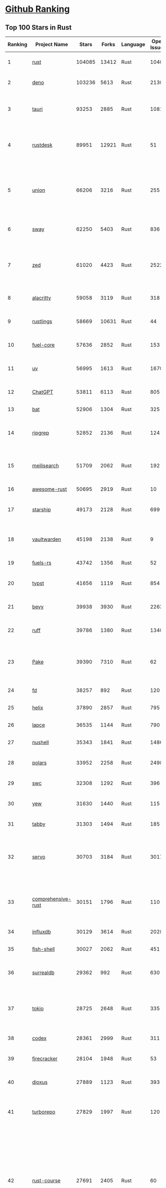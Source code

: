 [Github Ranking](../README.md)
==========

## Top 100 Stars in Rust

| Ranking | Project Name | Stars | Forks | Language | Open Issues | Description | Last Commit |
| ------- | ------------ | ----- | ----- | -------- | ----------- | ----------- | ----------- |
| 1 | [rust](https://github.com/rust-lang/rust) | 104085 | 13412 | Rust | 10406 | Empowering everyone to build reliable and efficient software. | 2025-06-06T18:22:12Z |
| 2 | [deno](https://github.com/denoland/deno) | 103236 | 5613 | Rust | 2130 | A modern runtime for JavaScript and TypeScript. | 2025-06-06T16:58:10Z |
| 3 | [tauri](https://github.com/tauri-apps/tauri) | 93253 | 2885 | Rust | 1081 | Build smaller, faster, and more secure desktop and mobile applications with a web frontend. | 2025-06-04T12:56:55Z |
| 4 | [rustdesk](https://github.com/rustdesk/rustdesk) | 89951 | 12921 | Rust | 51 | An open-source remote desktop application designed for self-hosting, as an alternative to TeamViewer. | 2025-06-06T06:52:01Z |
| 5 | [union](https://github.com/unionlabs/union) | 66206 | 3216 | Rust | 255 | The trust-minimized, zero-knowledge bridging protocol, designed for censorship resistance, extremely high security, and usage in decentralized finance. | 2025-06-06T16:49:35Z |
| 6 | [sway](https://github.com/FuelLabs/sway) | 62250 | 5403 | Rust | 836 | 🌴 Empowering everyone to build reliable and efficient smart contracts. | 2025-06-06T12:19:20Z |
| 7 | [zed](https://github.com/zed-industries/zed) | 61020 | 4423 | Rust | 2522 | Code at the speed of thought – Zed is a high-performance, multiplayer code editor from the creators of Atom and Tree-sitter. | 2025-06-06T18:50:51Z |
| 8 | [alacritty](https://github.com/alacritty/alacritty) | 59058 | 3119 | Rust | 318 | A cross-platform, OpenGL terminal emulator. | 2025-05-31T01:29:24Z |
| 9 | [rustlings](https://github.com/rust-lang/rustlings) | 58669 | 10631 | Rust | 44 | :crab: Small exercises to get you used to reading and writing Rust code! | 2025-06-03T08:32:01Z |
| 10 | [fuel-core](https://github.com/FuelLabs/fuel-core) | 57636 | 2852 | Rust | 153 | Rust full node implementation of the Fuel v2 protocol. | 2025-06-06T07:21:55Z |
| 11 | [uv](https://github.com/astral-sh/uv) | 56995 | 1613 | Rust | 1670 | An extremely fast Python package and project manager, written in Rust. | 2025-06-06T18:54:06Z |
| 12 | [ChatGPT](https://github.com/lencx/ChatGPT) | 53811 | 6113 | Rust | 805 | 🔮 ChatGPT Desktop Application (Mac, Windows and Linux) | 2024-08-29T17:58:11Z |
| 13 | [bat](https://github.com/sharkdp/bat) | 52906 | 1304 | Rust | 325 | A cat(1) clone with wings. | 2025-06-02T16:50:38Z |
| 14 | [ripgrep](https://github.com/BurntSushi/ripgrep) | 52852 | 2136 | Rust | 124 | ripgrep recursively searches directories for a regex pattern while respecting your gitignore | 2025-05-30T12:30:52Z |
| 15 | [meilisearch](https://github.com/meilisearch/meilisearch) | 51709 | 2062 | Rust | 192 | A lightning-fast search engine API bringing AI-powered hybrid search to your sites and applications. | 2025-06-06T10:33:06Z |
| 16 | [awesome-rust](https://github.com/rust-unofficial/awesome-rust) | 50695 | 2919 | Rust | 10 | A curated list of Rust code and resources. | 2025-06-01T17:41:02Z |
| 17 | [starship](https://github.com/starship/starship) | 49173 | 2128 | Rust | 699 | ☄🌌️  The minimal, blazing-fast, and infinitely customizable prompt for any shell! | 2025-06-05T05:19:43Z |
| 18 | [vaultwarden](https://github.com/dani-garcia/vaultwarden) | 45198 | 2138 | Rust | 9 | Unofficial Bitwarden compatible server written in Rust, formerly known as bitwarden_rs | 2025-06-02T19:47:12Z |
| 19 | [fuels-rs](https://github.com/FuelLabs/fuels-rs) | 43742 | 1356 | Rust | 52 | Fuel Network Rust SDK | 2025-06-05T23:16:39Z |
| 20 | [typst](https://github.com/typst/typst) | 41656 | 1119 | Rust | 854 | A new markup-based typesetting system that is powerful and easy to learn. | 2025-06-04T13:35:18Z |
| 21 | [bevy](https://github.com/bevyengine/bevy) | 39938 | 3930 | Rust | 2263 | A refreshingly simple data-driven game engine built in Rust | 2025-06-06T00:24:01Z |
| 22 | [ruff](https://github.com/astral-sh/ruff) | 39786 | 1380 | Rust | 1340 | An extremely fast Python linter and code formatter, written in Rust. | 2025-06-06T18:27:36Z |
| 23 | [Pake](https://github.com/tw93/Pake) | 39390 | 7310 | Rust | 62 | 🤱🏻 Turn any webpage into a desktop app with Rust.  🤱🏻 利用 Rust 轻松构建轻量级多端桌面应用 | 2025-03-25T12:35:16Z |
| 24 | [fd](https://github.com/sharkdp/fd) | 38257 | 892 | Rust | 120 | A simple, fast and user-friendly alternative to 'find' | 2025-06-02T06:34:50Z |
| 25 | [helix](https://github.com/helix-editor/helix) | 37890 | 2857 | Rust | 795 | A post-modern modal text editor. | 2025-06-06T16:23:51Z |
| 26 | [lapce](https://github.com/lapce/lapce) | 36535 | 1144 | Rust | 790 | Lightning-fast and Powerful Code Editor written in Rust | 2025-06-05T00:49:39Z |
| 27 | [nushell](https://github.com/nushell/nushell) | 35343 | 1841 | Rust | 1486 | A new type of shell | 2025-06-05T20:59:34Z |
| 28 | [polars](https://github.com/pola-rs/polars) | 33952 | 2258 | Rust | 2498 | Dataframes powered by a multithreaded, vectorized query engine, written in Rust | 2025-06-06T14:05:19Z |
| 29 | [swc](https://github.com/swc-project/swc) | 32308 | 1292 | Rust | 396 | Rust-based platform for the Web | 2025-06-06T18:40:59Z |
| 30 | [yew](https://github.com/yewstack/yew) | 31630 | 1440 | Rust | 115 | Rust / Wasm framework for creating reliable and efficient web applications | 2025-06-01T03:26:00Z |
| 31 | [tabby](https://github.com/TabbyML/tabby) | 31303 | 1494 | Rust | 185 | Self-hosted AI coding assistant | 2025-06-05T20:03:20Z |
| 32 | [servo](https://github.com/servo/servo) | 30703 | 3184 | Rust | 3017 | Servo aims to empower developers with a lightweight, high-performance alternative for embedding web technologies in applications. | 2025-06-06T18:58:26Z |
| 33 | [comprehensive-rust](https://github.com/google/comprehensive-rust) | 30151 | 1796 | Rust | 110 | This is the Rust course used by the Android team at Google. It provides you the material to quickly teach Rust. | 2025-06-03T15:58:44Z |
| 34 | [influxdb](https://github.com/influxdata/influxdb) | 30129 | 3614 | Rust | 2028 | Scalable datastore for metrics, events, and real-time analytics | 2025-06-06T00:29:48Z |
| 35 | [fish-shell](https://github.com/fish-shell/fish-shell) | 30027 | 2062 | Rust | 451 | The user-friendly command line shell. | 2025-06-06T11:38:19Z |
| 36 | [surrealdb](https://github.com/surrealdb/surrealdb) | 29362 | 992 | Rust | 630 | A scalable, distributed, collaborative, document-graph database, for the realtime web | 2025-06-06T18:33:50Z |
| 37 | [tokio](https://github.com/tokio-rs/tokio) | 28725 | 2648 | Rust | 335 | A runtime for writing reliable asynchronous applications with Rust. Provides I/O, networking, scheduling, timers, ... | 2025-06-04T10:36:21Z |
| 38 | [codex](https://github.com/openai/codex) | 28361 | 2999 | Rust | 311 | Lightweight coding agent that runs in your terminal | 2025-06-06T16:05:12Z |
| 39 | [firecracker](https://github.com/firecracker-microvm/firecracker) | 28104 | 1948 | Rust | 53 | Secure and fast microVMs for serverless computing. | 2025-06-05T13:49:28Z |
| 40 | [dioxus](https://github.com/DioxusLabs/dioxus) | 27889 | 1123 | Rust | 393 | Fullstack app framework for web, desktop, mobile, and more. | 2025-06-04T13:43:58Z |
| 41 | [turborepo](https://github.com/vercel/turborepo) | 27829 | 1997 | Rust | 120 | Build system optimized for JavaScript and TypeScript, written in Rust | 2025-06-02T19:25:56Z |
| 42 | [rust-course](https://github.com/sunface/rust-course) | 27691 | 2405 | Rust | 60 | “连续八年成为全世界最受喜爱的语言，无 GC 也无需手动内存管理、极高的性能和安全性、过程/OO/函数式编程、优秀的包管理、JS 未来基石" — 工作之余的第二语言来试试 Rust 吧。本书拥有全面且深入的讲解、生动贴切的示例、德芙般丝滑的内容，这可能是目前最用心的 Rust 中文学习教程 / Book  | 2025-05-27T03:47:44Z |
| 43 | [linera-protocol](https://github.com/linera-io/linera-protocol) | 27321 | 1776 | Rust | 456 | Main repository for the Linera protocol | 2025-06-06T18:28:37Z |
| 44 | [zoxide](https://github.com/ajeetdsouza/zoxide) | 26950 | 638 | Rust | 100 | A smarter cd command. Supports all major shells. | 2025-05-30T23:23:54Z |
| 45 | [iced](https://github.com/iced-rs/iced) | 26735 | 1314 | Rust | 312 | A cross-platform GUI library for Rust, inspired by Elm | 2025-06-05T13:40:31Z |
| 46 | [delta](https://github.com/dandavison/delta) | 26376 | 418 | Rust | 266 | A syntax-highlighting pager for git, diff, grep, and blame output | 2025-05-02T15:41:04Z |
| 47 | [just](https://github.com/casey/just) | 25777 | 549 | Rust | 297 | 🤖 Just a command runner | 2025-04-21T11:28:19Z |
| 48 | [yazi](https://github.com/sxyazi/yazi) | 25588 | 548 | Rust | 37 | 💥 Blazing fast terminal file manager written in Rust, based on async I/O. | 2025-06-05T15:18:49Z |
| 49 | [hyperfine](https://github.com/sharkdp/hyperfine) | 25263 | 401 | Rust | 40 | A command-line benchmarking tool | 2025-05-01T02:03:20Z |
| 50 | [Rocket](https://github.com/rwf2/Rocket) | 25178 | 1597 | Rust | 49 | A web framework for Rust. | 2025-05-04T10:05:41Z |
| 51 | [egui](https://github.com/emilk/egui) | 25045 | 1753 | Rust | 785 | egui: an easy-to-use immediate mode GUI in Rust that runs on both web and native | 2025-06-04T08:10:49Z |
| 52 | [zellij](https://github.com/zellij-org/zellij) | 24470 | 748 | Rust | 1130 | A terminal workspace with batteries included | 2025-06-06T18:36:09Z |
| 53 | [pingora](https://github.com/cloudflare/pingora) | 24322 | 1399 | Rust | 135 | A library for building fast, reliable and evolvable network services. | 2025-05-30T19:11:10Z |
| 54 | [sniffnet](https://github.com/GyulyVGC/sniffnet) | 24300 | 754 | Rust | 33 | Comfortably monitor your Internet traffic 🕵️‍♂️ | 2025-06-06T16:42:47Z |
| 55 | [atuin](https://github.com/atuinsh/atuin) | 24175 | 657 | Rust | 326 | ✨ Magical shell history | 2025-06-05T12:28:41Z |
| 56 | [Rust](https://github.com/TheAlgorithms/Rust) | 24070 | 2393 | Rust | 2 |  All Algorithms implemented in Rust  | 2025-06-05T09:25:27Z |
| 57 | [qdrant](https://github.com/qdrant/qdrant) | 23999 | 1648 | Rust | 330 | Qdrant - High-performance, massive-scale Vector Database and Vector Search Engine for the next generation of AI. Also available in the cloud https://cloud.qdrant.io/ | 2025-06-06T15:51:14Z |
| 58 | [exa](https://github.com/ogham/exa) | 23966 | 662 | Rust | 199 | A modern replacement for ‘ls’. | 2024-09-24T15:18:09Z |
| 59 | [czkawka](https://github.com/qarmin/czkawka) | 23877 | 746 | Rust | 463 | Multi functional app to find duplicates, empty folders, similar images etc. | 2025-05-10T10:51:17Z |
| 60 | [tools](https://github.com/rome/tools) | 23631 | 658 | Rust | 86 | Unified developer tools for JavaScript, TypeScript, and the web | 2023-09-04T08:42:49Z |
| 61 | [actix-web](https://github.com/actix/actix-web) | 23025 | 1743 | Rust | 184 | Actix Web is a powerful, pragmatic, and extremely fast web framework for Rust. | 2025-06-02T09:52:40Z |
| 62 | [difftastic](https://github.com/Wilfred/difftastic) | 22348 | 379 | Rust | 206 | a structural diff that understands syntax 🟥🟩 | 2025-06-01T22:48:19Z |
| 63 | [axum](https://github.com/tokio-rs/axum) | 21829 | 1184 | Rust | 49 | Ergonomic and modular web framework built with Tokio, Tower, and Hyper | 2025-06-03T21:16:37Z |
| 64 | [anki](https://github.com/ankitects/anki) | 21813 | 2355 | Rust | 203 | Anki's shared backend and web components, and the Qt frontend | 2025-06-06T07:43:27Z |
| 65 | [fnm](https://github.com/Schniz/fnm) | 21078 | 551 | Rust | 276 | 🚀 Fast and simple Node.js version manager, built in Rust | 2025-05-30T18:11:35Z |
| 66 | [tree-sitter](https://github.com/tree-sitter/tree-sitter) | 20878 | 1855 | Rust | 164 | An incremental parsing system for programming tools | 2025-06-06T14:39:46Z |
| 67 | [sonic](https://github.com/valeriansaliou/sonic) | 20770 | 600 | Rust | 64 | 🦔 Fast, lightweight & schema-less search backend. An alternative to Elasticsearch that runs on a few MBs of RAM. | 2025-01-06T21:19:17Z |
| 68 | [coreutils](https://github.com/uutils/coreutils) | 20703 | 1489 | Rust | 356 | Cross-platform Rust rewrite of the GNU coreutils | 2025-06-06T15:20:15Z |
| 69 | [wezterm](https://github.com/wezterm/wezterm) | 20606 | 928 | Rust | 1188 | A GPU-accelerated cross-platform terminal emulator and multiplexer written by @wez and implemented in Rust | 2025-06-04T13:02:20Z |
| 70 | [chroma](https://github.com/chroma-core/chroma) | 20286 | 1637 | Rust | 304 | the AI-native open-source embedding database | 2025-06-06T18:57:43Z |
| 71 | [hyperswitch](https://github.com/juspay/hyperswitch) | 20218 | 3246 | Rust | 640 | An open source payments switch written in Rust to make payments fast, reliable and affordable | 2025-06-06T17:31:47Z |
| 72 | [RustPython](https://github.com/RustPython/RustPython) | 20126 | 1314 | Rust | 319 | A Python Interpreter written in Rust | 2025-06-06T14:17:34Z |
| 73 | [xi-editor](https://github.com/xi-editor/xi-editor) | 19816 | 702 | Rust | 135 | A modern editor with a backend written in Rust. | 2024-03-19T00:11:37Z |
| 74 | [wasmer](https://github.com/wasmerio/wasmer) | 19781 | 886 | Rust | 239 | 🚀 Fast, secure, lightweight containers based on WebAssembly | 2025-06-06T13:04:33Z |
| 75 | [mdBook](https://github.com/rust-lang/mdBook) | 19770 | 1735 | Rust | 525 | Create book from markdown files. Like Gitbook but implemented in Rust | 2025-06-02T15:20:33Z |
| 76 | [gitui](https://github.com/gitui-org/gitui) | 19691 | 616 | Rust | 186 | Blazing 💥 fast terminal-ui for git written in rust 🦀 | 2025-05-30T02:50:29Z |
| 77 | [vector](https://github.com/vectordotdev/vector) | 19664 | 1755 | Rust | 1935 | A high-performance observability data pipeline. | 2025-06-05T23:54:01Z |
| 78 | [gleam](https://github.com/gleam-lang/gleam) | 19372 | 822 | Rust | 158 | ⭐️ A friendly language for building type-safe, scalable systems! | 2025-06-06T11:41:03Z |
| 79 | [slint](https://github.com/slint-ui/slint) | 19317 | 677 | Rust | 705 | Slint is an open-source declarative GUI toolkit to build native user interfaces for Rust, C++, JavaScript, or Python apps. | 2025-06-06T17:22:22Z |
| 80 | [biome](https://github.com/biomejs/biome) | 19187 | 597 | Rust | 184 | A toolchain for web projects, aimed to provide functionalities to maintain them. Biome offers formatter and linter, usable via CLI and LSP. | 2025-06-06T17:57:46Z |
| 81 | [Bend](https://github.com/HigherOrderCO/Bend) | 18777 | 462 | Rust | 93 | A massively parallel, high-level programming language | 2025-06-03T17:36:56Z |
| 82 | [relay](https://github.com/facebook/relay) | 18638 | 1853 | Rust | 589 | Relay is a JavaScript framework for building data-driven React applications. | 2025-06-04T22:23:08Z |
| 83 | [cube](https://github.com/cube-js/cube) | 18590 | 1840 | Rust | 632 | 📊 Cube’s universal semantic layer platform is the next evolution of OLAP technology for AI, BI, spreadsheets, and embedded analytics | 2025-06-06T15:32:03Z |
| 84 | [leptos](https://github.com/leptos-rs/leptos) | 18529 | 767 | Rust | 87 | Build fast web applications with Rust. | 2025-06-06T18:31:55Z |
| 85 | [neon](https://github.com/neondatabase/neon) | 18446 | 669 | Rust | 625 | Neon: Serverless Postgres. We separated storage and compute to offer autoscaling, code-like database branching, and scale to zero. | 2025-06-06T18:22:06Z |
| 86 | [spotify-tui](https://github.com/Rigellute/spotify-tui) | 18217 | 541 | Rust | 272 | Spotify for the terminal written in Rust 🚀 | 2024-04-04T15:03:12Z |
| 87 | [candle](https://github.com/huggingface/candle) | 17344 | 1115 | Rust | 425 | Minimalist ML framework for Rust | 2025-05-31T13:33:28Z |
| 88 | [universal-android-debloater](https://github.com/0x192/universal-android-debloater) | 17055 | 885 | Rust | 458 | Cross-platform GUI written in Rust using ADB to debloat non-rooted android devices. Improve your privacy, the security and battery life of your device. | 2024-08-02T16:16:12Z |
| 89 | [ruffle](https://github.com/ruffle-rs/ruffle) | 16741 | 886 | Rust | 5686 | A Flash Player emulator written in Rust | 2025-06-06T00:04:56Z |
| 90 | [diem](https://github.com/diem/diem) | 16696 | 2581 | Rust | 357 | Diem’s mission is to build a trusted and innovative financial network that empowers people and businesses around the world. | 2025-05-13T05:57:59Z |
| 91 | [SpacetimeDB](https://github.com/clockworklabs/SpacetimeDB) | 16661 | 564 | Rust | 377 | Multiplayer at the speed of light | 2025-06-06T19:01:22Z |
| 92 | [RustScan](https://github.com/bee-san/RustScan) | 16603 | 1122 | Rust | 26 | 🤖 The Modern Port Scanner 🤖 | 2025-06-05T09:34:06Z |
| 93 | [wasmtime](https://github.com/bytecodealliance/wasmtime) | 16471 | 1433 | Rust | 719 | A lightweight WebAssembly runtime that is fast, secure, and standards-compliant | 2025-06-06T18:34:30Z |
| 94 | [pyxel](https://github.com/kitao/pyxel) | 16371 | 886 | Rust | 11 | A retro game engine for Python | 2025-06-04T23:17:10Z |
| 95 | [book](https://github.com/rust-lang/book) | 16206 | 3650 | Rust | 169 | The Rust Programming Language | 2025-06-03T21:08:13Z |
| 96 | [mise](https://github.com/jdx/mise) | 15909 | 521 | Rust | 25 | dev tools, env vars, task runner | 2025-06-06T00:13:21Z |
| 97 | [tikv](https://github.com/tikv/tikv) | 15878 | 2190 | Rust | 1220 | Distributed transactional key-value database, originally created to complement TiDB | 2025-06-06T10:54:24Z |
| 98 | [jj](https://github.com/jj-vcs/jj) | 15824 | 532 | Rust | 483 | A Git-compatible VCS that is both simple and powerful | 2025-06-06T18:44:01Z |
| 99 | [navi](https://github.com/denisidoro/navi) | 15823 | 530 | Rust | 90 | An interactive cheatsheet tool for the command-line | 2025-06-01T19:23:05Z |
| 100 | [eza](https://github.com/eza-community/eza) | 15705 | 297 | Rust | 200 | A modern alternative to ls | 2025-05-30T15:54:18Z |

